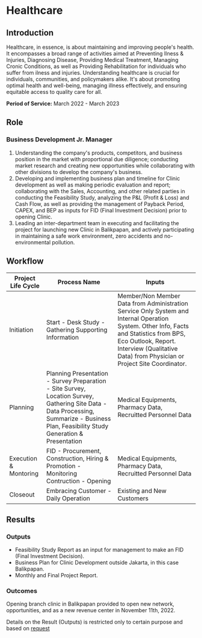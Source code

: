 # Healthcare

## Introduction
Healthcare, in essence, is about maintaining and improving people's health. It encompasses a broad range of activities aimed at Preventing Ilness & Injuries, Diagnosing Disease, Providing Medical Treatment, Managing Cronic Conditions, as well as Providing Rehabilitation for individuals who suffer from ilness and injuries. Understanding healthcare is crucial for individuals, communities, and policymakers alike. It's about promoting optimal health and well-being, managing illness effectively, and ensuring equitable access to quality care for all.

**Period of Service:** March 2022 - March 2023

## Role
### Business Development Jr. Manager

1. Understanding the company's products, competitors, and business position in the market with proportional due diligence; conducting market research and creating new opportunities while collaborating with other divisions to develop the company's business.
2. Developing and implementing business plan and timeline for Clinic development as well as making periodic  evaluation and report; collaborating with the Sales, Accounting, and other related parties in conducting the  Feasibility Study, analyzing the P&L (Profit & Loss) and Cash Flow, as well as providing the management of  Payback Period, CAPEX, and BEP as inputs for FID (Final Investment Decision) prior to opening Clinic.
3. Leading an inter-department team in executing and facilitating the project for launching new Clinic in Balikpapan, and actively participating in maintaining a safe work environment, zero accidents and no-environmental pollution.

## Workflow

| **Project Life Cycle** | **Process Name** | **Inputs** |
| ------ | ------ | ------ |
| Initiation | Start - Desk Study - Gathering Supporting Information | Member/Non Member Data from Administration Service Only System and Internal Operation System. Other Info, Facts and Statistics from BPS, Eco Outlook, Report. Interview (Qualitative Data) from Physician or Project Site Coordinator. | 
| Planning | Planning Presentation - Survey Preparation - Site Survey, Location Survey, Gathering Site Data - Data Processing, Summarize - Business Plan, Feasibility Study Generation & Presentation | Medical Equipments, Pharmacy Data, Recruitted Personnel Data |
| Execution & Montoring | FID - Procurement, Construction, Hiring & Promotion - Monitoring Contruction - Opening | Medical Equipments, Pharmacy Data, Recruitted Personnel Data |
| Closeout | Embracing Customer - Daily Operation | Existing and New Customers |


## Results
### Outputs
- Feasibility Study Report as an input for management to make an FID (Final Investment Decision).
- Business Plan for Clinic Development outside Jakarta, in this case Balikpapan.
- Monthly and Final Project Report.

### Outcomes
Opening branch clinic in Balikpapan provided to open new network, opportunities, and as a new revenue center in November 11th, 2022.

Details on the Result (Outputs) is restricted only to certain purpose and based on [request](mailto:tri.wgani@gmail.com)
